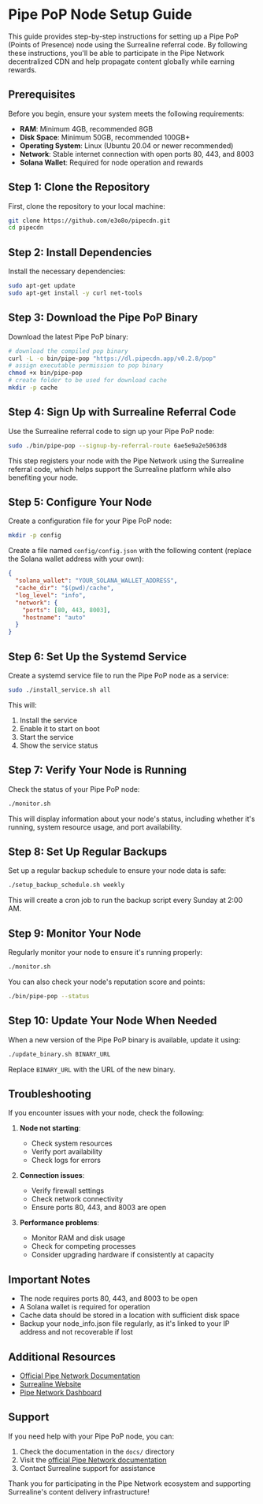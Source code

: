 # Pipe PoP Node Setup Guide

This guide provides step-by-step instructions for setting up a Pipe PoP (Points of Presence) node using the Surrealine referral code. By following these instructions, you'll be able to participate in the Pipe Network decentralized CDN and help propagate content globally while earning rewards.

## Prerequisites

Before you begin, ensure your system meets the following requirements:

- **RAM**: Minimum 4GB, recommended 8GB
- **Disk Space**: Minimum 50GB, recommended 100GB+
- **Operating System**: Linux (Ubuntu 20.04 or newer recommended)
- **Network**: Stable internet connection with open ports 80, 443, and 8003
- **Solana Wallet**: Required for node operation and rewards

## Step 1: Clone the Repository

First, clone the repository to your local machine:

```bash
git clone https://github.com/e3o8o/pipecdn.git
cd pipecdn
```

## Step 2: Install Dependencies

Install the necessary dependencies:

```bash
sudo apt-get update
sudo apt-get install -y curl net-tools
```

## Step 3: Download the Pipe PoP Binary

Download the latest Pipe PoP binary:

```bash
# download the compiled pop binary
curl -L -o bin/pipe-pop "https://dl.pipecdn.app/v0.2.8/pop"
# assign executable permission to pop binary
chmod +x bin/pipe-pop
# create folder to be used for download cache
mkdir -p cache
```

## Step 4: Sign Up with Surrealine Referral Code

Use the Surrealine referral code to sign up your Pipe PoP node:

```bash
sudo ./bin/pipe-pop --signup-by-referral-route 6ae5e9a2e5063d8
```

This step registers your node with the Pipe Network using the Surrealine referral code, which helps support the Surrealine platform while also benefiting your node.

## Step 5: Configure Your Node

Create a configuration file for your Pipe PoP node:

```bash
mkdir -p config
```

Create a file named `config/config.json` with the following content (replace the Solana wallet address with your own):

```json
{
  "solana_wallet": "YOUR_SOLANA_WALLET_ADDRESS",
  "cache_dir": "$(pwd)/cache",
  "log_level": "info",
  "network": {
    "ports": [80, 443, 8003],
    "hostname": "auto"
  }
}
```

## Step 6: Set Up the Systemd Service

Create a systemd service file to run the Pipe PoP node as a service:

```bash
sudo ./install_service.sh all
```

This will:
1. Install the service
2. Enable it to start on boot
3. Start the service
4. Show the service status

## Step 7: Verify Your Node is Running

Check the status of your Pipe PoP node:

```bash
./monitor.sh
```

This will display information about your node's status, including whether it's running, system resource usage, and port availability.

## Step 8: Set Up Regular Backups

Set up a regular backup schedule to ensure your node data is safe:

```bash
./setup_backup_schedule.sh weekly
```

This will create a cron job to run the backup script every Sunday at 2:00 AM.

## Step 9: Monitor Your Node

Regularly monitor your node to ensure it's running properly:

```bash
./monitor.sh
```

You can also check your node's reputation score and points:

```bash
./bin/pipe-pop --status
```

## Step 10: Update Your Node When Needed

When a new version of the Pipe PoP binary is available, update it using:

```bash
./update_binary.sh BINARY_URL
```

Replace `BINARY_URL` with the URL of the new binary.

## Troubleshooting

If you encounter issues with your node, check the following:

1. **Node not starting**:
   - Check system resources
   - Verify port availability
   - Check logs for errors

2. **Connection issues**:
   - Verify firewall settings
   - Check network connectivity
   - Ensure ports 80, 443, and 8003 are open

3. **Performance problems**:
   - Monitor RAM and disk usage
   - Check for competing processes
   - Consider upgrading hardware if consistently at capacity

## Important Notes

- The node requires ports 80, 443, and 8003 to be open
- A Solana wallet is required for operation
- Cache data should be stored in a location with sufficient disk space
- Backup your node_info.json file regularly, as it's linked to your IP address and not recoverable if lost

## Additional Resources

- [Official Pipe Network Documentation](https://docs.pipe.network/devnet-2)
- [Surrealine Website](https://www.surrealine.com)
- [Pipe Network Dashboard](https://dashboard.pipenetwork.com)

## Support

If you need help with your Pipe PoP node, you can:

1. Check the documentation in the `docs/` directory
2. Visit the [official Pipe Network documentation](https://docs.pipe.network/devnet-2)
3. Contact Surrealine support for assistance

Thank you for participating in the Pipe Network ecosystem and supporting Surrealine's content delivery infrastructure! 